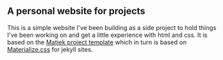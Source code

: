 ## A personal website for projects

This is a simple website I've been building as a side project to hold things I've been working on and get a little experience with html and css. It is based on the [Matjek project template](https://github.com/shawnteoh/matjek) which in turn is based on [Materialize.css](http://materializecss.com/) for jekyll sites.